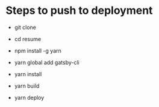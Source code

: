 # Steps to push to deployment

  - git clone

  - cd resume

  - npm install -g yarn

  - yarn global add gatsby-cli

  - yarn install

  - yarn build

  - yarn deploy
